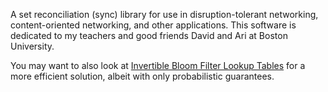 A set reconciliation (sync) library for use in disruption-tolerant networking, content-oriented networking, and other applications.
This software is dedicated to my teachers and good friends David and Ari at Boston University.

You may want to also look at [Invertible Bloom Filter Lookup Tables](https://github.com/jesperborgstrup/Py-IBLT) for a more efficient solution, albeit with only probabilistic guarantees.
